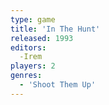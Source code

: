```yaml
---
type: game
title: 'In The Hunt'
released: 1993
editors: 
  -Irem
players: 2
genres:
  - 'Shoot Them Up'
---
```

